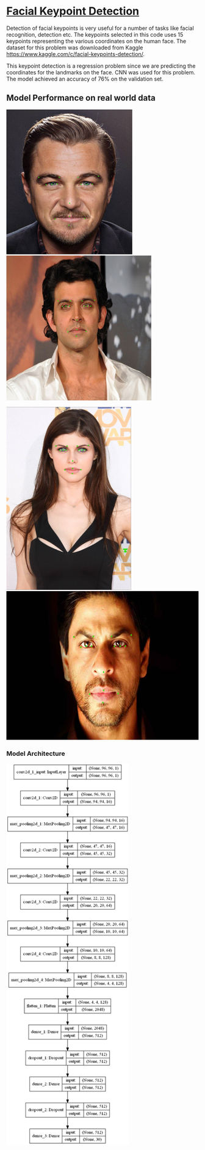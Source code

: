 # <u>Facial Keypoint Detection</u>
Detection of facial keypoints is very useful for a number of tasks like facial recognition, detection etc. The keypoints selected in this code uses 15 keypoints representing the various coordinates on the human face. 
The dataset for this problem was downloaded from Kaggle https://www.kaggle.com/c/facial-keypoints-detection/.

This keypoint detection is a regression problem since we are predicting the coordinates for the landmarks on the face. CNN was used for this problem. The model achieved an accuracy of 76% on the validation set.

## Model Performance on real world data
<img src ='images/1.png'  width="330" height="380">&nbsp;&nbsp;&nbsp;&nbsp;&nbsp;<img src ='images/4.png'  width="380" height="380">

<img src ='images/6.png'  width="330" height="480">&nbsp;&nbsp;&nbsp;&nbsp;&nbsp;<img src ='images/5.png'  width="520" height="390">



### Model Architecture
<img src ='images/model_plot.png'  width="321" height="1000">
